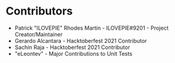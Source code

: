 # Contributors

-   Patrick "ILOVEPIE" Rhodes Martin - ILOVEPIE#9201 - Project Creator/Maintainer
-   Gerardo Alcantara - Hacktoberfest 2021 Contributor
-   Sachin Raja - Hacktoberfest 2021 Contributor
-   "eLeontev" - Major Contributions to Unit Tests
